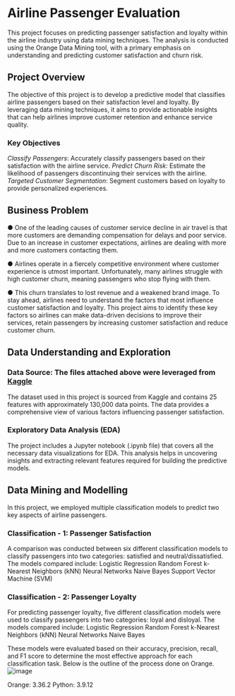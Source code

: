 # Airline Passenger Evaluation
This project focuses on predicting passenger satisfaction and loyalty within the airline industry using data mining techniques. The analysis is conducted using the Orange Data Mining tool, with a primary emphasis on understanding and predicting customer satisfaction and churn risk.

## Project Overview
The objective of this project is to develop a predictive model that classifies airline passengers based on their satisfaction level and loyalty. By leveraging data mining techniques, it  aims to provide actionable insights that can help airlines improve customer retention and enhance service quality.
### Key Objectives
*Classify Passengers*: Accurately classify passengers based on their satisfaction with the airline service.
*Predict Churn Risk*: Estimate the likelihood of passengers discontinuing their services with the airline.
*Targeted Customer Segmentation*: Segment customers based on loyalty to provide personalized experiences.

## Business Problem
● One of the leading causes of customer service decline in air travel is that more customers are demanding compensation for delays and poor service. Due to an increase in customer expectations, airlines are dealing with more and more customers contacting them.

● Airlines operate in a fiercely competitive environment where customer experience is utmost important. Unfortunately, many airlines struggle with high customer churn, meaning passengers who stop flying with them. 

● This churn translates to lost revenue and a weakened brand image. To stay ahead, airlines need to understand the factors that most influence customer satisfaction and loyalty. This 
project aims to identify these key factors so airlines can make data-driven decisions to improve their services, retain passengers by increasing customer satisfaction and reduce 
customer churn.

## Data Understanding and Exploration
### Data Source: The files attached above were leveraged from [Kaggle](https://www.kaggle.com/datasets/teejmahal20/airline-passenger-satisfaction)
The dataset used in this project is sourced from Kaggle and contains 25 features with approximately 130,000 data points. The data provides a comprehensive view of various factors influencing passenger satisfaction.
### Exploratory Data Analysis (EDA)
The project includes a Jupyter notebook (.ipynb file) that covers all the necessary data visualizations for EDA. This analysis helps in uncovering insights and extracting relevant features required for building the predictive models.

## Data Mining and Modelling
In this project, we employed multiple classification models to predict two key aspects of airline passengers.
### Classification - 1: Passenger Satisfaction
A comparison was conducted between six different classification models to classify passengers into two categories: satisfied and neutral/dissatisfied. The models compared include:
Logistic Regression
Random Forest
k-Nearest Neighbors (kNN)
Neural Networks
Naive Bayes
Support Vector Machine (SVM)

### Classification - 2: Passenger Loyalty
For predicting passenger loyalty, five different classification models were used to classify passengers into two categories: loyal and disloyal. The models compared include:
Logistic Regression
Random Forest
k-Nearest Neighbors (kNN)
Neural Networks
Naive Bayes

These models were evaluated based on their accuracy, precision, recall, and F1 score to determine the most effective approach for each classification task. Below is the outline of the process done on Orange.
![image](https://github.com/user-attachments/assets/f3715c5d-3137-4410-8240-e9b78e246080)

Orange: 3.36.2
Python: 3.9.12
